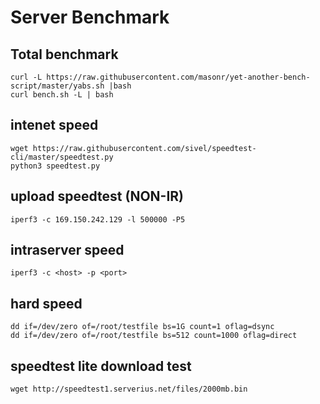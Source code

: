 # Server Benchmark
## Total benchmark
```
curl -L https://raw.githubusercontent.com/masonr/yet-another-bench-script/master/yabs.sh |bash
curl bench.sh -L | bash
```
## intenet speed
```
wget https://raw.githubusercontent.com/sivel/speedtest-cli/master/speedtest.py
python3 speedtest.py
```
## upload speedtest (NON-IR)
```
iperf3 -c 169.150.242.129 -l 500000 -P5
```
## intraserver speed
```
iperf3 -c <host> -p <port> 
```
## hard speed
```
dd if=/dev/zero of=/root/testfile bs=1G count=1 oflag=dsync
dd if=/dev/zero of=/root/testfile bs=512 count=1000 oflag=direct
```
## speedtest lite download test
```
wget http://speedtest1.serverius.net/files/2000mb.bin
```
